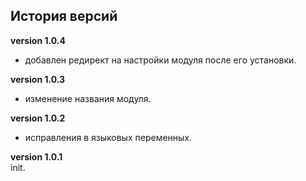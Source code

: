 <!-- cl-start -->
## История версий

**version 1.0.4**    
- добавлен редирект на настройки модуля после его установки.    

**version 1.0.3**    
- изменение названия модуля.    

**version 1.0.2**    
- исправления в языковых переменных.    

**version 1.0.1**    
init.    
<!-- cl-end -->
